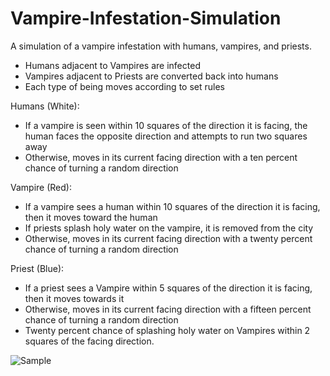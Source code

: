 # Vampire-Infestation-Simulation
A simulation of a vampire infestation with humans, vampires, and priests.
- Humans adjacent to Vampires are infected
- Vampires adjacent to Priests are converted back into humans
- Each type of being moves according to set rules

Humans (White):
- If a vampire is seen within 10 squares of the direction it is facing, the human faces the opposite
direction and attempts to run two squares away
- Otherwise, moves in its current facing direction with a ten percent chance of turning a random direction

Vampire (Red):
- If a vampire sees a human within 10 squares of the direction it is facing, then it moves toward the human
- If priests splash holy water on the vampire, it is removed from the city
- Otherwise, moves in its current facing direction with a twenty percent chance of turning a random direction

Priest (Blue):
- If a priest sees a Vampire within 5 squares of the direction it is facing, then it moves towards it
- Otherwise, moves in its current facing direction with a fifteen percent chance of turning a random direction
- Twenty percent chance of splashing holy water on Vampires within 2 squares of the facing direction.

![Sample](sample_infestation.png)
